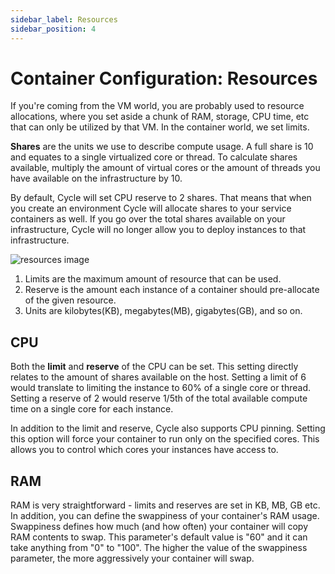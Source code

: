 ```yaml
---
sidebar_label: Resources
sidebar_position: 4
---
```


# Container Configuration: Resources

If you're coming from the VM world, you are probably used to resource allocations, where you set aside a chunk of RAM, storage, CPU time, etc that can only be utilized by that VM. In the container world, we set limits.

**Shares** are the units we use to describe compute usage. A full share is 10 and equates to a single virtualized core or thread. To calculate shares available, multiply the amount of virtual cores or the amount of threads you have available on the infrastructure by 10.

By default, Cycle will set CPU reserve to 2 shares. That means that when you create an environment Cycle will allocate shares to your service containers as well. If you go over the total shares available on your infrastructure, Cycle will no longer allow you to deploy instances to that infrastructure.

![resources image](https://static.cycle.io/docs/containers/resources-markup.png)

1. Limits are the maximum amount of resource that can be used.
2. Reserve is the amount each instance of a container should pre-allocate of the given resource.
3. Units are kilobytes(KB), megabytes(MB), gigabytes(GB), and so on.

## CPU

Both the **limit** and **reserve** of the CPU can be set. This setting directly relates to the amount of shares available on the host. Setting a limit of 6 would translate to limiting the instance to 60% of a single core or thread. Setting a reserve of 2 would reserve 1/5th of the total available compute time on a single core for each instance.

In addition to the limit and reserve, Cycle also supports CPU pinning. Setting this option will force your container to run only on the specified cores. This allows you to control which cores your instances have access to.

## RAM

RAM is very straightforward - limits and reserves are set in KB, MB, GB etc. In addition, you can define the swappiness of your container's RAM usage. Swappiness defines how much (and how often) your container will copy RAM contents to swap. This parameter's default value is "60" and it can take anything from "0" to "100". The higher the value of the swappiness parameter, the more aggressively your container will swap.
